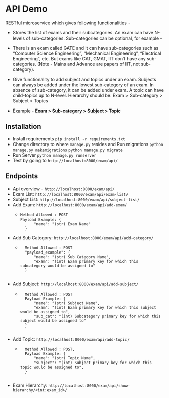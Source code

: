 # API Demo

RESTful microservice which gives following functionalities - 

* Stores the list of exams and their subcategories. An exam can have N-levels of sub-categories. Sub-categories can be optional, for example - 

* There is an exam called GATE and it can have sub-categories such as “Computer Science Engineering”, “Mechanical Engineering”, “Electrical Engineering”, etc. But exams like CAT, GMAT, IIT don’t have any sub-categories. (Note - Mains and Advance are papers of IIT, not sub-category).

* Give functionality to add subject and topics under an exam. Subjects can always be added under the lowest sub-category of an exam. In absence of sub-category, it can be added under exam. A topic can have child-topics up to N-level. 
Hierarchy should be: Exam > Sub-category > Subject > Topics

* Example - 
**Exam > Sub-category > Subject > Topic**

## Installation
* Install requirements
    `pip install -r requirements.txt`
* Change directory to where `manage.py` resides and Run migrations
    `python manage.py makemigrations`
    `python manage.py migrate`
* Run Server 
    `python manage.py runserver`
* Test by going to `http://localhost:8000/exam/api/`

## Endpoints 
* Api overview - `http://localhost:8000/exam/api/`
* Exam List:  `http://localhost:8000/exam/api/exam-list/`
* Subject List: `http://localhost:8000/exam/api/subject-list/`
* Add Exam: `http://localhost:8000/exam/api/add-exam/`
    * ```
      Method Allowed : POST
      Payload Example: {
            "name": "(str) Exam Name"
        }
        ```
* Add Sub Category: `http://localhost:8000/exam/api/add-category/`
    * ```
        Method Allowed : POST
        "payload_example": {
            "name": "(str) Sub Category Name",
            "exam": "(int) Exam primary key for which this subcategory would be assigned to"
        }
    ```
* Add Subject: `http://localhost:8000/exam/api/add-subject/`
    * ```
        Method Allowed : POST
        Payload Example: {
            "name": "(str) Subject Name",
            "exam": "(int) Exam primary key for which this subject would be assigned to",
            "sub_cat": "(int) Subcategory primary key for which this subject would be assigned to"
        }
    ```
* Add Topic: `http://localhost:8000/exam/api/add-topic/`
    * ```
        Method Allowed : POST,
        Payload Example: {
            "name": "(str) Topic Name",
            "subject": "(int) Subject primary key for which this topic would be assigned to",
        }
    ```
* Exam Hierarchy: `http://localhost:8000/exam/api/show-hierarchy/<int:exam_id>/`

